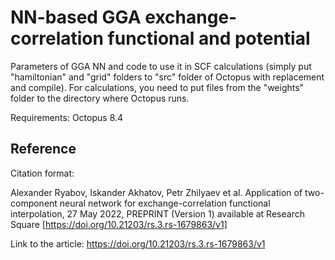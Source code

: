 NN-based GGA exchange-correlation functional and potential 
====

Parameters of GGA NN and code to use it in SCF calculations (simply put "hamiltonian" and "grid" folders to "src" folder of Octopus with replacement and compile).
For calculations, you need to put files from the "weights" folder to the directory where Octopus runs.

Requirements: Octopus 8.4

## Reference
Citation format:

Alexander Ryabov, Iskander Akhatov, Petr Zhilyaev et al. Application of two-component neural network for exchange-correlation functional interpolation, 27 May 2022, PREPRINT (Version 1) available at Research Square [https://doi.org/10.21203/rs.3.rs-1679863/v1]

Link to the article: 
https://doi.org/10.21203/rs.3.rs-1679863/v1
